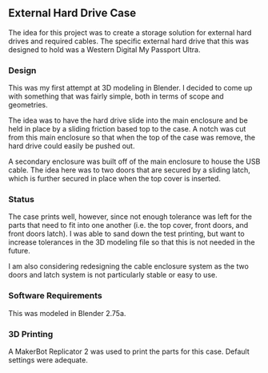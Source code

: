 ## External Hard Drive Case
The idea for this project was to create a storage solution for external hard
 drives and required cables. The specific external hard drive that this was
 designed to hold was a Western Digital My Passport Ultra.

### Design
This was my first attempt at 3D modeling in Blender. I decided to come up with
 something that was fairly simple, both in terms of scope and geometries. 

The idea was to have the hard drive slide into the main enclosure and be held
 in place by a sliding friction based top to the case. A notch was cut from
 this main enclosure so that when the top of the case was remove, the hard
 drive could easily be pushed out.

A secondary enclosure was built off of the main enclosure to house the USB
 cable. The idea here was to two doors that are secured by a sliding latch,
 which is further secured in place when the top cover is inserted.

### Status
The case prints well, however, since not enough tolerance was left for the 
 parts that need to fit into one another (i.e. the top cover, front doors, and
 front doors latch). I was able to sand down the test printing, but want to
 increase tolerances in the 3D modeling file so that this is not needed in the
 future. 

I am also considering redesigning the cable enclosure system as the two doors
 and latch system is not particularly stable or easy to use.

### Software Requirements
This was modeled in Blender 2.75a.

### 3D Printing
A MakerBot Replicator 2  was used to print the parts for this case. Default
 settings were adequate. 

